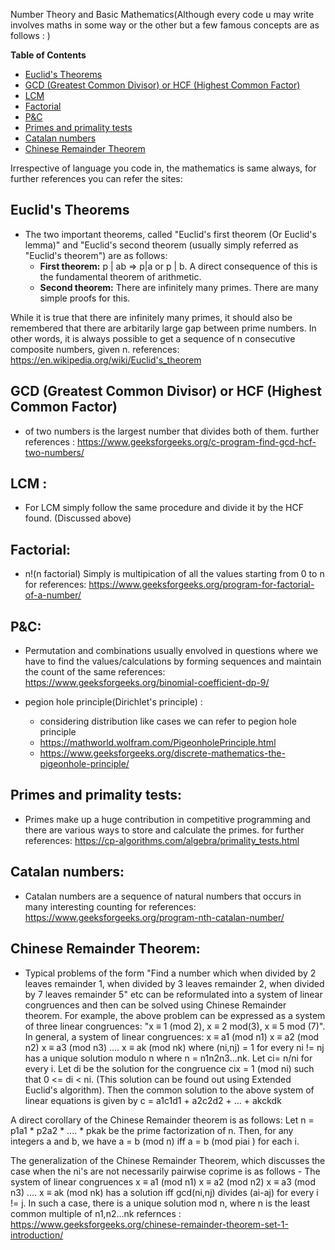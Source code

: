 
Number Theory and Basic Mathematics(Although every code u may write involves maths in some way or the other but a few famous concepts are as follows : )
	
**Table of Contents**

- [Euclid's Theorems](#euclids-theorems)
- [GCD (Greatest Common Divisor) or HCF (Highest Common Factor)](#gcd-greatest-common-divisor-or-hcf-highest-common-factor)
- [LCM](#lcm)
- [Factorial](#factorial)
- [P&C](#pc)
- [Primes and primality tests](#primes-and-primality-tests)
- [Catalan numbers](#catalan-numbers)
- [Chinese Remainder Theorem](#chinese-remainder-theorem)


Irrespective of language you code in, the mathematics is same always, for further references you can refer the sites:

## Euclid's Theorems
- The two important theorems, called "Euclid's first theorem (Or Euclid's lemma)" and "Euclid's second theorem (usually simply referred as "Euclid's theorem") are as follows:
	- **First theorem:** p | ab => p|a or p | b. A direct consequence of this is the fundamental theorem of arithmetic.
	- **Second theorem:** There are infinitely many primes. There are many simple proofs for this.

While it is true that there are infinitely many primes, it should also be remembered that there are arbitarily large gap between prime numbers. In other words, it is always possible to get a sequence of n consecutive composite numbers, given n.
references: https://en.wikipedia.org/wiki/Euclid's_theorem

## GCD (Greatest Common Divisor) or HCF (Highest Common Factor) 
- of two numbers is the largest number that divides both of them. 
further references : https://www.geeksforgeeks.org/c-program-find-gcd-hcf-two-numbers/

## LCM : 
- For LCM simply follow the same procedure and divide it by the HCF found. (Discussed above)

## Factorial: 
- n!(n factorial) Simply is multipication of all the values starting from 0 to n
for references: https://www.geeksforgeeks.org/program-for-factorial-of-a-number/

## P&C: 
- Permutation and combinations usually envolved in questions where we have to find the values/calculations by forming sequences and maintain the
count of the same
references: https://www.geeksforgeeks.org/binomial-coefficient-dp-9/

- pegion hole principle(Dirichlet's principle) :
	- considering distribution like cases we can refer to pegion hole principle	
	- https://mathworld.wolfram.com/PigeonholePrinciple.html
	- https://www.geeksforgeeks.org/discrete-mathematics-the-pigeonhole-principle/

## Primes and primality tests: 
- Primes make up a huge contribution in competitive programming and there are various ways to store and calculate the primes.
for further references: https://cp-algorithms.com/algebra/primality_tests.html

## Catalan numbers: 
- Catalan numbers are a sequence of natural numbers that occurs in many interesting counting
for references: https://www.geeksforgeeks.org/program-nth-catalan-number/

## Chinese Remainder Theorem:
- Typical problems of the form "Find a number which when divided by 2 leaves remainder 1, when divided by 3 leaves remainder 2, when divided by 7 leaves remainder 5" etc can be reformulated into a system of linear congruences and then can be solved using Chinese Remainder theorem. For example, the above problem can be expressed as a system of three linear congruences: "x ≡ 1 (mod 2), x ≡ 2 mod(3), x ≡ 5 mod (7)".
In general, a system of linear congruences:
x ≡ a1 (mod n1)
x ≡ a2 (mod n2)
x ≡ a3 (mod n3)
....
x ≡ ak (mod nk)
where (ni,nj) = 1 for every ni != nj has a unique solution modulo n where n = n1n2n3...nk.
Let ci= n/ni for every i. Let di be the solution for the congruence cix = 1 (mod ni) such that 0 <= di < ni. (This solution can be found out using Extended Euclid's algorithm). Then the common solution to the above system of linear equations is given by
c = a1c1d1 + a2c2d2 + ... + akckdk

A direct corollary of the Chinese Remainder theorem is as follows: Let n = p1a1 * p2a2 * .... * pkak be the prime factorization of n. Then, for any integers a and b, we have a = b (mod n) iff a = b (mod piai ) for each i.

The generalization of the Chinese Remainder Theorem, which discusses the case when the ni's are not necessarily pairwise coprime is as follows - The system of linear congruences
x ≡ a1 (mod n1)
x ≡ a2 (mod n2)
x ≡ a3 (mod n3)
....
x ≡ ak (mod nk)
has a solution iff gcd(ni,nj) divides (ai-aj) for every i != j. In such a case, there is a unique solution mod n, where n is the least common multiple of n1,n2...nk
refernces : https://www.geeksforgeeks.org/chinese-remainder-theorem-set-1-introduction/
